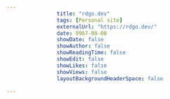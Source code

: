 ---
                title: "rdgo.dev"
                tags: [Personal site]
                externalUrl: "https://rdgo.dev/"
                date: 9967-08-08
                showDate: false
                showAuthor: false
                showReadingTime: false
                showEdit: false
                showLikes: false
                showViews: false
                layoutBackgroundHeaderSpace: false
                ---
